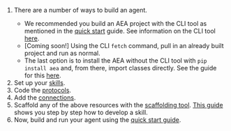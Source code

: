<ol>
<li>There are a number of ways to build an agent.</li>

<ul>
	<li>We recommended you build an AEA project with the CLI tool as mentioned in the <a href="../quickstart/" target=_blank>quick start</a> guide. See information on the CLI tool <a href="../cli-how-to/" target=_blank>here</a>.</li>
	<li>[Coming soon!] Using the CLI <code>fetch</code> command, pull in an already built project and run as normal.</li>
	<li>The last option is to install the AEA without the CLI tool with <code>pip install aea</code> and, from there, import classes directly. See the guide for this <a href="../hacking-an-agent/" target=_blank>here</a>.</li>
</ul>

<!-- maybe make it so the links open in the same page -->

<li>Set up your <a href="../skill/">skills</a>.</li>
<li>Code the <a href="../protocol/">protocols</a>.</li>
<li>Add the <a href="../connection/">connections</a>.</li>
<li>Scaffold any of the above resources with the <a href="../scaffolding/">scaffolding tool</a>. <a href="../skill-guide/">This guide</a> shows you step by step how to develop a skill.</li> 


<li>Now, build and run your agent using the <a href="../quickstart/">quick start guide</a>.</li> 



</ol>

<br />